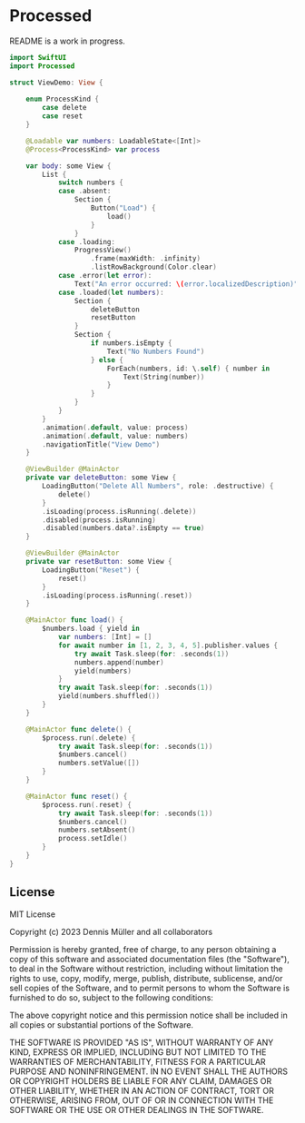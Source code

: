 # Processed

README is a work in progress.

```swift
import SwiftUI
import Processed

struct ViewDemo: View {
    
    enum ProcessKind {
        case delete
        case reset
    }

    @Loadable var numbers: LoadableState<[Int]>
    @Process<ProcessKind> var process

    var body: some View {
        List {
            switch numbers {
            case .absent:
                Section {
                    Button("Load") {
                        load()
                    }
                }
            case .loading:
                ProgressView()
                    .frame(maxWidth: .infinity)
                    .listRowBackground(Color.clear)
            case .error(let error):
                Text("An error occurred: \(error.localizedDescription)")
            case .loaded(let numbers):
                Section {
                    deleteButton
                    resetButton
                }
                Section {
                    if numbers.isEmpty {
                        Text("No Numbers Found")
                    } else {
                        ForEach(numbers, id: \.self) { number in
                            Text(String(number))
                        }
                    }
                }
            }
        }
        .animation(.default, value: process)
        .animation(.default, value: numbers)
        .navigationTitle("View Demo")
    }

    @ViewBuilder @MainActor
    private var deleteButton: some View {
        LoadingButton("Delete All Numbers", role: .destructive) {
            delete()
        }
        .isLoading(process.isRunning(.delete))
        .disabled(process.isRunning)
        .disabled(numbers.data?.isEmpty == true)
    }

    @ViewBuilder @MainActor
    private var resetButton: some View {
        LoadingButton("Reset") {
            reset()
        }
        .isLoading(process.isRunning(.reset))
    }

    @MainActor func load() {
        $numbers.load { yield in
            var numbers: [Int] = []
            for await number in [1, 2, 3, 4, 5].publisher.values {
                try await Task.sleep(for: .seconds(1))
                numbers.append(number)
                yield(numbers)
            }
            try await Task.sleep(for: .seconds(1))
            yield(numbers.shuffled())
        }
    }

    @MainActor func delete() {
        $process.run(.delete) {
            try await Task.sleep(for: .seconds(1))
            $numbers.cancel()
            numbers.setValue([])
        }
    }

    @MainActor func reset() {
        $process.run(.reset) {
            try await Task.sleep(for: .seconds(1))
            $numbers.cancel()
            numbers.setAbsent()
            process.setIdle()
        }
    }
}
```

## License

MIT License

Copyright (c) 2023 Dennis Müller and all collaborators

Permission is hereby granted, free of charge, to any person obtaining a copy
of this software and associated documentation files (the "Software"), to deal
in the Software without restriction, including without limitation the rights
to use, copy, modify, merge, publish, distribute, sublicense, and/or sell
copies of the Software, and to permit persons to whom the Software is
furnished to do so, subject to the following conditions:

The above copyright notice and this permission notice shall be included in all
copies or substantial portions of the Software.

THE SOFTWARE IS PROVIDED "AS IS", WITHOUT WARRANTY OF ANY KIND, EXPRESS OR
IMPLIED, INCLUDING BUT NOT LIMITED TO THE WARRANTIES OF MERCHANTABILITY,
FITNESS FOR A PARTICULAR PURPOSE AND NONINFRINGEMENT. IN NO EVENT SHALL THE
AUTHORS OR COPYRIGHT HOLDERS BE LIABLE FOR ANY CLAIM, DAMAGES OR OTHER
LIABILITY, WHETHER IN AN ACTION OF CONTRACT, TORT OR OTHERWISE, ARISING FROM,
OUT OF OR IN CONNECTION WITH THE SOFTWARE OR THE USE OR OTHER DEALINGS IN THE
SOFTWARE.
